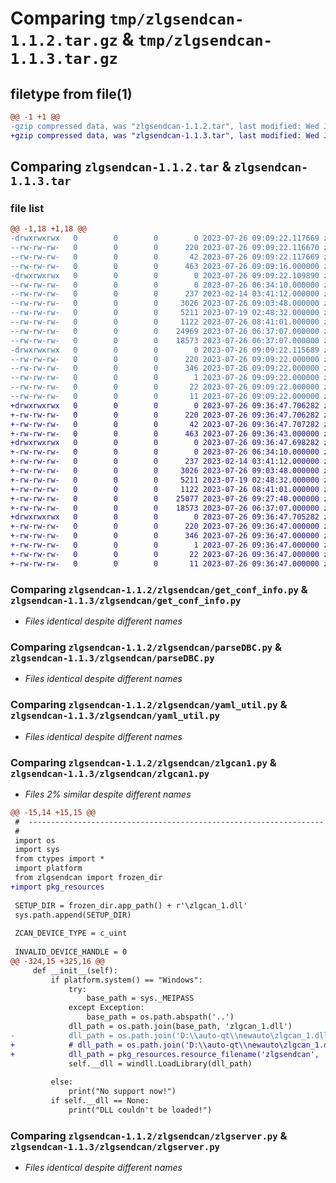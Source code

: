 # Comparing `tmp/zlgsendcan-1.1.2.tar.gz` & `tmp/zlgsendcan-1.1.3.tar.gz`

## filetype from file(1)

```diff
@@ -1 +1 @@
-gzip compressed data, was "zlgsendcan-1.1.2.tar", last modified: Wed Jul 26 09:09:22 2023, max compression
+gzip compressed data, was "zlgsendcan-1.1.3.tar", last modified: Wed Jul 26 09:36:47 2023, max compression
```

## Comparing `zlgsendcan-1.1.2.tar` & `zlgsendcan-1.1.3.tar`

### file list

```diff
@@ -1,18 +1,18 @@
-drwxrwxrwx   0        0        0        0 2023-07-26 09:09:22.117669 zlgsendcan-1.1.2/
--rw-rw-rw-   0        0        0      220 2023-07-26 09:09:22.116670 zlgsendcan-1.1.2/PKG-INFO
--rw-rw-rw-   0        0        0       42 2023-07-26 09:09:22.117669 zlgsendcan-1.1.2/setup.cfg
--rw-rw-rw-   0        0        0      463 2023-07-26 09:09:16.000000 zlgsendcan-1.1.2/setup.py
-drwxrwxrwx   0        0        0        0 2023-07-26 09:09:22.109890 zlgsendcan-1.1.2/zlgsendcan/
--rw-rw-rw-   0        0        0        0 2023-07-26 06:34:10.000000 zlgsendcan-1.1.2/zlgsendcan/__init__.py
--rw-rw-rw-   0        0        0      237 2023-02-14 03:41:12.000000 zlgsendcan-1.1.2/zlgsendcan/frozen_dir.py
--rw-rw-rw-   0        0        0     3026 2023-07-26 09:03:48.000000 zlgsendcan-1.1.2/zlgsendcan/get_conf_info.py
--rw-rw-rw-   0        0        0     5211 2023-07-19 02:48:32.000000 zlgsendcan-1.1.2/zlgsendcan/parseDBC.py
--rw-rw-rw-   0        0        0     1122 2023-07-26 08:41:01.000000 zlgsendcan-1.1.2/zlgsendcan/yaml_util.py
--rw-rw-rw-   0        0        0    24969 2023-07-26 06:37:07.000000 zlgsendcan-1.1.2/zlgsendcan/zlgcan1.py
--rw-rw-rw-   0        0        0    18573 2023-07-26 06:37:07.000000 zlgsendcan-1.1.2/zlgsendcan/zlgserver.py
-drwxrwxrwx   0        0        0        0 2023-07-26 09:09:22.115689 zlgsendcan-1.1.2/zlgsendcan.egg-info/
--rw-rw-rw-   0        0        0      220 2023-07-26 09:09:22.000000 zlgsendcan-1.1.2/zlgsendcan.egg-info/PKG-INFO
--rw-rw-rw-   0        0        0      346 2023-07-26 09:09:22.000000 zlgsendcan-1.1.2/zlgsendcan.egg-info/SOURCES.txt
--rw-rw-rw-   0        0        0        1 2023-07-26 09:09:22.000000 zlgsendcan-1.1.2/zlgsendcan.egg-info/dependency_links.txt
--rw-rw-rw-   0        0        0       22 2023-07-26 09:09:22.000000 zlgsendcan-1.1.2/zlgsendcan.egg-info/requires.txt
--rw-rw-rw-   0        0        0       11 2023-07-26 09:09:22.000000 zlgsendcan-1.1.2/zlgsendcan.egg-info/top_level.txt
+drwxrwxrwx   0        0        0        0 2023-07-26 09:36:47.706282 zlgsendcan-1.1.3/
+-rw-rw-rw-   0        0        0      220 2023-07-26 09:36:47.706282 zlgsendcan-1.1.3/PKG-INFO
+-rw-rw-rw-   0        0        0       42 2023-07-26 09:36:47.707282 zlgsendcan-1.1.3/setup.cfg
+-rw-rw-rw-   0        0        0      463 2023-07-26 09:36:43.000000 zlgsendcan-1.1.3/setup.py
+drwxrwxrwx   0        0        0        0 2023-07-26 09:36:47.698282 zlgsendcan-1.1.3/zlgsendcan/
+-rw-rw-rw-   0        0        0        0 2023-07-26 06:34:10.000000 zlgsendcan-1.1.3/zlgsendcan/__init__.py
+-rw-rw-rw-   0        0        0      237 2023-02-14 03:41:12.000000 zlgsendcan-1.1.3/zlgsendcan/frozen_dir.py
+-rw-rw-rw-   0        0        0     3026 2023-07-26 09:03:48.000000 zlgsendcan-1.1.3/zlgsendcan/get_conf_info.py
+-rw-rw-rw-   0        0        0     5211 2023-07-19 02:48:32.000000 zlgsendcan-1.1.3/zlgsendcan/parseDBC.py
+-rw-rw-rw-   0        0        0     1122 2023-07-26 08:41:01.000000 zlgsendcan-1.1.3/zlgsendcan/yaml_util.py
+-rw-rw-rw-   0        0        0    25077 2023-07-26 09:27:40.000000 zlgsendcan-1.1.3/zlgsendcan/zlgcan1.py
+-rw-rw-rw-   0        0        0    18573 2023-07-26 06:37:07.000000 zlgsendcan-1.1.3/zlgsendcan/zlgserver.py
+drwxrwxrwx   0        0        0        0 2023-07-26 09:36:47.705282 zlgsendcan-1.1.3/zlgsendcan.egg-info/
+-rw-rw-rw-   0        0        0      220 2023-07-26 09:36:47.000000 zlgsendcan-1.1.3/zlgsendcan.egg-info/PKG-INFO
+-rw-rw-rw-   0        0        0      346 2023-07-26 09:36:47.000000 zlgsendcan-1.1.3/zlgsendcan.egg-info/SOURCES.txt
+-rw-rw-rw-   0        0        0        1 2023-07-26 09:36:47.000000 zlgsendcan-1.1.3/zlgsendcan.egg-info/dependency_links.txt
+-rw-rw-rw-   0        0        0       22 2023-07-26 09:36:47.000000 zlgsendcan-1.1.3/zlgsendcan.egg-info/requires.txt
+-rw-rw-rw-   0        0        0       11 2023-07-26 09:36:47.000000 zlgsendcan-1.1.3/zlgsendcan.egg-info/top_level.txt
```

### Comparing `zlgsendcan-1.1.2/zlgsendcan/get_conf_info.py` & `zlgsendcan-1.1.3/zlgsendcan/get_conf_info.py`

 * *Files identical despite different names*

### Comparing `zlgsendcan-1.1.2/zlgsendcan/parseDBC.py` & `zlgsendcan-1.1.3/zlgsendcan/parseDBC.py`

 * *Files identical despite different names*

### Comparing `zlgsendcan-1.1.2/zlgsendcan/yaml_util.py` & `zlgsendcan-1.1.3/zlgsendcan/yaml_util.py`

 * *Files identical despite different names*

### Comparing `zlgsendcan-1.1.2/zlgsendcan/zlgcan1.py` & `zlgsendcan-1.1.3/zlgsendcan/zlgcan1.py`

 * *Files 2% similar despite different names*

```diff
@@ -15,14 +15,15 @@
 #  ------------------------------------------------------------------
 #
 import os
 import sys
 from ctypes import *
 import platform
 from zlgsendcan import frozen_dir
+import pkg_resources
 
 SETUP_DIR = frozen_dir.app_path() + r'\zlgcan_1.dll'
 sys.path.append(SETUP_DIR)
 
 ZCAN_DEVICE_TYPE = c_uint
 
 INVALID_DEVICE_HANDLE = 0
@@ -324,15 +325,16 @@
     def __init__(self):
         if platform.system() == "Windows":
             try:
                 base_path = sys._MEIPASS
             except Exception:
                 base_path = os.path.abspath('..')
             dll_path = os.path.join(base_path, 'zlgcan_1.dll')
-            dll_path = os.path.join('D:\\auto-qt\\newauto\zlgcan_1.dll')
+            # dll_path = os.path.join('D:\\auto-qt\\newauto\zlgcan_1.dll')
+            dll_path = pkg_resources.resource_filename('zlgsendcan', 'zlgcan_1.dll')
             self.__dll = windll.LoadLibrary(dll_path)
 
         else:
             print("No support now!")
         if self.__dll == None:
             print("DLL couldn't be loaded!")
```

### Comparing `zlgsendcan-1.1.2/zlgsendcan/zlgserver.py` & `zlgsendcan-1.1.3/zlgsendcan/zlgserver.py`

 * *Files identical despite different names*

